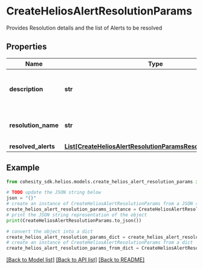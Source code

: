 # CreateHeliosAlertResolutionParams

Provides Resolution details and the list of Alerts to be resolved

## Properties

Name | Type | Description | Notes
------------ | ------------- | ------------- | -------------
**description** | **str** | Specifies the full description about the Resolution. | 
**resolution_name** | **str** | Specifies the unique name of the resolution. | 
**resolved_alerts** | [**List[CreateHeliosAlertResolutionParamsResolvedAlertsInner]**](CreateHeliosAlertResolutionParamsResolvedAlertsInner.md) |  | 

## Example

```python
from cohesity_sdk.helios.models.create_helios_alert_resolution_params import CreateHeliosAlertResolutionParams

# TODO update the JSON string below
json = "{}"
# create an instance of CreateHeliosAlertResolutionParams from a JSON string
create_helios_alert_resolution_params_instance = CreateHeliosAlertResolutionParams.from_json(json)
# print the JSON string representation of the object
print(CreateHeliosAlertResolutionParams.to_json())

# convert the object into a dict
create_helios_alert_resolution_params_dict = create_helios_alert_resolution_params_instance.to_dict()
# create an instance of CreateHeliosAlertResolutionParams from a dict
create_helios_alert_resolution_params_from_dict = CreateHeliosAlertResolutionParams.from_dict(create_helios_alert_resolution_params_dict)
```
[[Back to Model list]](../README.md#documentation-for-models) [[Back to API list]](../README.md#documentation-for-api-endpoints) [[Back to README]](../README.md)


